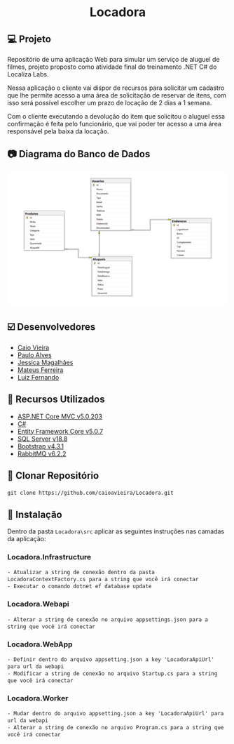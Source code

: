 <h1 align="center">Locadora</h1>

## :computer: Projeto

Repositório de uma aplicação Web para simular um serviço de aluguel de filmes, projeto proposto como atividade final do treinamento .NET C# do Localiza Labs.

Nessa aplicação o cliente vai dispor de recursos para solicitar um cadastro que lhe permite acesso a uma área de solicitação de reservar de itens, com isso será possível escolher um prazo de locação de 2 dias a 1 semana.

Com o cliente executando a devolução do item que solicitou o aluguel essa confirmação é feita pelo funcionário, que vai poder ter acesso a uma área responsável pela baixa da locação.


## :camera: Diagrama do Banco de Dados

<p align="center"> <img src="https://github.com/caioavieira/Locadora/blob/master/src/Locadora.WebApp/wwwroot/images/diagrama-locadora.png" /></p>

## :ballot_box_with_check: Desenvolvedores

- [Caio Vieira](https://github.com/caioavieira)
- [Paulo Alves](https://github.com/PauloAlves8039)
- [Jessica Magalhães](https://github.com/jessicaemg)
- [Mateus Ferreira](https://github.com/mfladeira)
- [Luiz Fernando](https://github.com/LFernando994)

## :wrench: Recursos Utilizados

- [ASP.NET Core MVC v5.0.203](https://dotnet.microsoft.com/download/dotnet/5.0)
- [C#](https://docs.microsoft.com/pt-br/dotnet/csharp/getting-started/)
- [Entity Framework Core v5.0.7](https://docs.microsoft.com/pt-br/ef/core/)
- [SQL Server v18.8](https://www.microsoft.com/pt-br/sql-server/sql-server-downloads)
- [Bootstrap v4.3.1](https://getbootstrap.com/)
- [RabbitMQ v6.2.2](https://www.rabbitmq.com/)


## :floppy_disk: Clonar Repositório

`git clone https://github.com/caioavieira/Locadora.git`

## :arrows_counterclockwise: Instalação

Dentro da pasta  `Locadora\src` aplicar as seguintes instruções nas camadas da aplicação:

### Locadora.Infrastructure
    - Atualizar a string de conexão dentro da pasta LocadoraContextFactory.cs para a string que você irá conectar
    - Executar o comando dotnet ef database update
    
### Locadora.Webapi
    - Alterar a string de conexão no arquivo appsettings.json para a string que você irá conectar

### Locadora.WebApp
    - Definir dentro do arquivo appsetting.json a key 'LocadoraApiUrl' para url da webapi
    - Modificar a string de conexão no arquivo Startup.cs para a string que você irá conectar

### Locadora.Worker
    - Mudar dentro do arquivo appsetting.json a key 'LocadoraApiUrl' para url da webapi
    - Alterar a string de conexão no arquivo Program.cs para a string que você irá conectar
    
